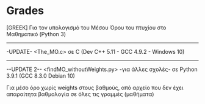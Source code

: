 # Grades 



[GREEK] Για τον υπολογισμό του Μέσου Όρου του πτυχίου στο Μαθηματικό (Python 3)

---------------------------------------------------------------

-UPDATE- <The_MO.c> σε C (Dev C++ 5.11 - GCC 4.9.2 - Windows 10)

---------------------------------------------------------------

--UPDATE 2-- <findMO_withoutWeights.py> -για άλλες σχολές- σε Python 3.9.1 (GCC 8.3.0 Debian 10) 

Για μέσο όρο χωρίς weights στους βαθμούς, από αρχείο που δεν έχει απαραίτητα βαθμολογία σε όλες τις γραμμές (μαθήματα)

